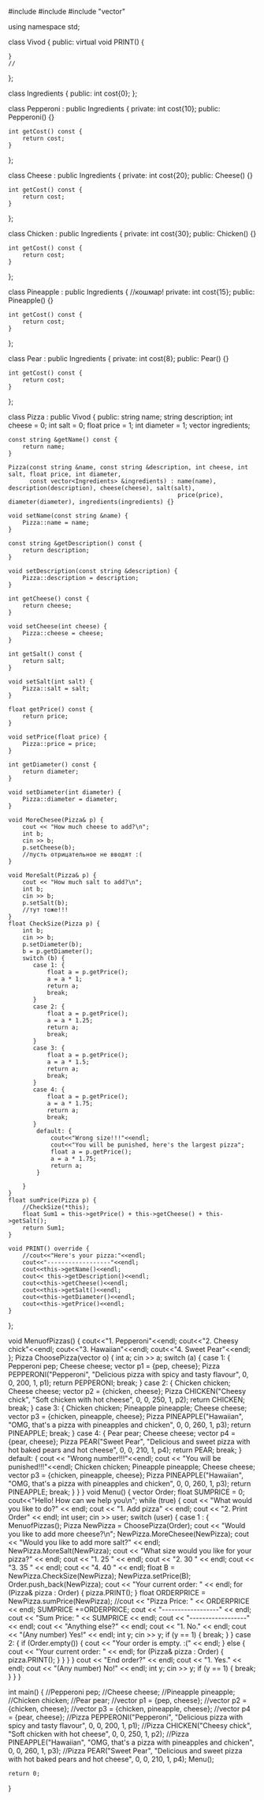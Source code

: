 #include <iostream>
#include <string>
#include "vector"

using namespace std;

class Vivod {
public:
    virtual void PRINT() {

    }
    //
};

class Ingredients {
public:
int cost{0};
};

class Pepperoni : public Ingredients {
private:
    int cost{10};
public:
    Pepperoni() {}

    int getCost() const {
        return cost;
    }
};

class Cheese : public Ingredients {
private:
    int cost{20};
public:
    Cheese() {}

    int getCost() const {
        return cost;
    }
};

class Chicken : public Ingredients {
private:
    int cost{30};
public:
    Chicken() {}

    int getCost() const {
        return cost;
    }
};

class Pineapple : public Ingredients { //кошмар!
private:
    int cost{15};
public:
    Pineapple() {}

    int getCost() const {
        return cost;
    }
};

class Pear : public Ingredients {
private:
    int cost{8};
public:
    Pear() {}

    int getCost() const {
        return cost;
    }
};

class Pizza : public Vivod {
public:
    string name;
    string description;
    int cheese = 0;
    int salt = 0;
    float price = 1;
    int diameter = 1;
    vector<Ingredients> ingredients;

    const string &getName() const {
        return name;
    }

    Pizza(const string &name, const string &description, int cheese, int salt, float price, int diameter,
          const vector<Ingredients> &ingredients) : name(name), description(description), cheese(cheese), salt(salt),
                                                    price(price), diameter(diameter), ingredients(ingredients) {}

    void setName(const string &name) {
        Pizza::name = name;
    }

    const string &getDescription() const {
        return description;
    }

    void setDescription(const string &description) {
        Pizza::description = description;
    }

    int getCheese() const {
        return cheese;
    }

    void setCheese(int cheese) {
        Pizza::cheese = cheese;
    }

    int getSalt() const {
        return salt;
    }

    void setSalt(int salt) {
        Pizza::salt = salt;
    }

    float getPrice() const {
        return price;
    }

    void setPrice(float price) {
        Pizza::price = price;
    }

    int getDiameter() const {
        return diameter;
    }

    void setDiameter(int diameter) {
        Pizza::diameter = diameter;
    }

    void MoreChesee(Pizza& p) {
        cout << "How much cheese to add?\n";
        int b;
        cin >> b;
        p.setCheese(b);
        //пусть отрицательное не вводят :(
    }

    void MoreSalt(Pizza& p) {
        cout << "How much salt to add?\n";
        int b;
        cin >> b;
        p.setSalt(b);
        //тут тоже!!!
    }
    float CheckSize(Pizza p) {
        int b;
        cin >> b;
        p.setDiameter(b);
        b = p.getDiameter();
        switch (b) {
           case 1: {
               float a = p.getPrice();
               a = a * 1;
               return a;
               break;
           }
           case 2: {
               float a = p.getPrice();
               a = a * 1.25;
               return a;
               break;
           }
           case 3: {
               float a = p.getPrice();
               a = a * 1.5;
               return a;
               break;
           }
           case 4: {
               float a = p.getPrice();
               a = a * 1.75;
               return a;
               break;
           }
            default: {
                cout<<"Wrong size!!!"<<endl;
                cout<<"You will be punished, here's the largest pizza";
                float a = p.getPrice();
                a = a * 1.75;
                return a;
            }

        }
    }
    float sumPrice(Pizza p) {
        //CheckSize(*this);
        float Sum1 = this->getPrice() + this->getCheese() + this->getSalt();
        return Sum1;
    }

    void PRINT() override {
        //cout<<"Here's your pizza:"<<endl;
        cout<<"------------------"<<endl;
        cout<<this->getName()<<endl;
        cout<< this->getDescription()<<endl;
        cout<<this->getCheese()<<endl;
        cout<<this->getSalt()<<endl;
        cout<<this->getDiameter()<<endl;
        cout<<this->getPrice()<<endl;
    }
};


void MenuofPizzas() {
        cout<<"1. Pepperoni"<<endl;
        cout<<"2. Cheesy chick"<<endl;
        cout<<"3. Hawaiian"<<endl;
        cout<<"4. Sweet Pear"<<endl;
};
Pizza ChoosePizza(vector<Pizza> o) {
    int a;
    cin >> a;
    switch (a) {
        case 1: {
            Pepperoni pep;
            Cheese cheese;
            vector<Ingredients> p1 = {pep, cheese};
            Pizza PEPPERONI("Pepperoni", "Delicious pizza with spicy and tasty flavour", 0, 0, 200, 1, p1);
            return PEPPERONI;
            break;
        }
        case 2: {
            Chicken chicken;
            Cheese cheese;
            vector<Ingredients> p2 = {chicken, cheese};
            Pizza CHICKEN("Cheesy chick", "Soft chicken with hot cheese", 0, 0, 250, 1, p2);
            return CHICKEN;
            break;
        }
        case 3: {
            Chicken chicken;
            Pineapple pineapple;
            Cheese cheese;
            vector<Ingredients> p3 = {chicken, pineapple, cheese};
            Pizza PINEAPPLE("Hawaiian", "OMG, that's a pizza with pineapples and chicken", 0, 0, 260, 1, p3);
            return PINEAPPLE;
            break;
        }
        case 4: {
            Pear pear;
            Cheese cheese;
            vector <Ingredients> p4 = {pear, cheese};
            Pizza PEAR("Sweet Pear", "Delicious and sweet pizza with hot baked pears and hot cheese", 0, 0, 210, 1, p4);
            return PEAR;
            break;
        }
        default: {
            cout << "Wrong number!!!"<<endl;
            cout << "You will be punished!!!"<<endl;
            Chicken chicken;
            Pineapple pineapple;
            Cheese cheese;
            vector<Ingredients> p3 = {chicken, pineapple, cheese};
            Pizza PINEAPPLE("Hawaiian", "OMG, that's a pizza with pineapples and chicken", 0, 0, 260, 1, p3);
            return PINEAPPLE;
            break;
        }
    }
}
void Menu() {
    vector<Pizza> Order;
    float SUMPRICE = 0;
    cout<<"Hello! How can we help you\n";
    while (true) {
        cout << "What would you like to do?" << endl;
        cout << "1. Add pizza" << endl;
        cout << "2. Print Order" << endl;
        int user;
        cin >> user;
        switch (user) {
            case 1 : {
                MenuofPizzas();
                Pizza NewPizza = ChoosePizza(Order);
                cout << "Would you like to add more cheese?\n";
                NewPizza.MoreChesee(NewPizza);
                cout << "Would you like to add more salt?" << endl;
                NewPizza.MoreSalt(NewPizza);
                cout << "What size would you like for your pizza?" << endl;
                cout << "1. 25 " << endl;
                cout << "2. 30 " << endl;
                cout << "3. 35 " << endl;
                cout << "4. 40 " << endl;
                float B = NewPizza.CheckSize(NewPizza);
                NewPizza.setPrice(B);
                Order.push_back(NewPizza);
                cout << "Your current order: " << endl;
                for (Pizza& pizza : Order) {
                    pizza.PRINT();
                }
                float ORDERPRICE = NewPizza.sumPrice(NewPizza);
                //cout << "Pizza Price: " << ORDERPRICE << endl;
                SUMPRICE +=ORDERPRICE;
                cout << "------------------" << endl;
                cout << "Sum Price: " << SUMPRICE << endl;
                cout << "------------------" << endl;
                cout << "Anything else?" << endl;
                cout << "1. No." << endl;
                cout << "(Any number) Yes!" << endl;
                int y;
                cin >> y;
                if (y == 1) {
                    break;
                }
            }
            case 2: {
             if (Order.empty()) {
                 cout << "Your order is empty. :(" << endl;
             } else {
                 cout << "Your current order: " << endl;
                 for (Pizza& pizza : Order) {
                     pizza.PRINT();
                 }
             }
            }
        }
        cout << "End order?" << endl;
        cout << "1. Yes." << endl;
        cout << "(Any number) No!" << endl;
        int y;
        cin >> y;
        if (y == 1) {
            break;
        }
    }
}

int main() {
    //Pepperoni pep;
    //Cheese cheese;
    //Pineapple pineapple;
    //Chicken chicken;
    //Pear pear;
    //vector<Ingredients> p1 = {pep, cheese};
    //vector<Ingredients> p2 = {chicken, cheese};
    //vector<Ingredients> p3 = {chicken, pineapple, cheese};
    //vector <Ingredients> p4 = {pear, cheese};
    //Pizza PEPPERONI("Pepperoni", "Delicious pizza with spicy and tasty flavour", 0, 0, 200, 1, p1);
    //Pizza CHICKEN("Cheesy chick", "Soft chicken with hot cheese", 0, 0, 250, 1, p2);
    //Pizza PINEAPPLE("Hawaiian", "OMG, that's a pizza with pineapples and chicken", 0, 0, 260, 1, p3);
    //Pizza PEAR("Sweet Pear", "Delicious and sweet pizza with hot baked pears and hot cheese", 0, 0, 210, 1, p4);
    Menu();

    return 0;
}
